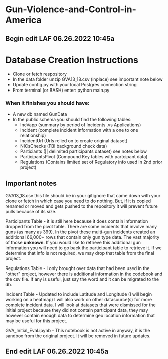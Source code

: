 # Gun-Violence-and-Control-in-America


## Begin edit LAF 06.26.2022 10:45a
# Database Creation Instructions 

* Clone or fetch respository
* In the data folder unzip GVA13_18.csv (inplace) see important note below
* Update config.py with your local Postgres connection string
* From terminal (or BASH) enter: python main.py

### When it finishes you should have: 

* A new db named GunData
*   In the public schema you should find the following tables: 
    * IncVapp (summary by period of Incidents .vs Applications)
    * Incident (complete incident information with a one to one relationship)
    * IncidentUrl (Urls relied on to create original dataset)
    * NICsChecks (FBI background check data)
    * Particiants (|| delimited participants dataset) see notes below
    * ParticipantsPivot (Compound Key tables with partcipant data)
    * Regulations (Contains limited set of Regulatory info used in 2nd prior project)


## Important notes

GVA13_18.csv this file should be in your gitignore that came down with your clone or fetch in which case you need to do nothing. But, if it is copied renamed or moved and gets pushed to the repository it will prevent future pulls because of its size. 

Participants Table - it is still here because it does contain information dropped from the pivot table. There are some incidents that involve many guns (as many as 399). In the pivot these multi-gun incidents created an additional 66,000+ rows that contain only gun type data. The vast majority of those **unknown**. If you would like to retrieve this additional gun information you will need to go back the participant table to retrieve it. If we determine that info is not required, we may drop that table from the final project.

Regulations Table - I only brought over data that had been used in the "other" project, however there is additional information in the codebook and the csv file. If any is useful, just say the word and it can be migrated to the db. 

Incident Table - Updated to include Latitude and Longitude (I will begin working on a heatmap) I will also work on other datasource(s) for more complete incident data. I will look at datasets that were dismissed for the initial project because they did not contain participant data, they may however contain enough data to determine geo location information that may be useful for this project. 

GVA_Initial_Eval.ipynb - This notebook is not active in anyway, it is the sandbox from the original project. It will be removed in future updates. 

## End edit LAF 06.26.2022 10:45a
